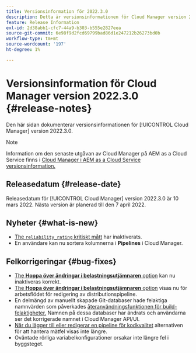 ```yaml
---
title: Versionsinformation för 2022.3.0
description: Detta är versionsinformationen för Cloud Manager version 2022.3.0.
feature: Release Information
exl-id: 2d38abb1-cfc7-44a9-b303-b555e2827eea
source-git-commit: 6e98f9d2fcd69799bad86d1e247212b26273bd0b
workflow-type: tm+mt
source-wordcount: '197'
ht-degree: 1%

---
```



# Versionsinformation för Cloud Manager version 2022.3.0 {#release-notes}

Den här sidan dokumenterar versionsinformationen för [!UICONTROL Cloud Manager] version 2022.3.0.

>[!NOTE]
>
>Information om den senaste utgåvan av Cloud Manager på AEM as a Cloud Service finns i [Cloud Manager i AEM as a Cloud Service versionsinformation.](https://experienceleague.adobe.com/docs/experience-manager-cloud-service/content/implementing/using-cloud-manager/release-notes-cloud-manager/release-notes-cm-current.html)

## Releasedatum {#release-date}

Releasedatum för [!UICONTROL Cloud Manager] version 2022.3.0 är 10 mars 2022. Nästa version är planerad till den 7 april 2022.

## Nyheter {#what-is-new}

* [The `reliability_rating` kritiskt mått](understand-your-test-results.md) har inaktiverats.
* En användare kan nu sortera kolumnerna i **Pipelines** i Cloud Manager.

## Felkorrigeringar {#bug-fixes}

* [The **Hoppa över ändringar i belastningsutjämnaren** option](configuring-production-pipelines.md#adding-production-pipeline) kan nu inaktiveras korrekt.
* [The **Hoppa över ändringar i belastningsutjämnaren** option](configuring-production-pipelines.md#adding-production-pipeline) visas nu för arbetsflödet för redigering av distributionspipeline.
* En delmängd av manuellt skapade Git-databaser hade felaktiga namnvärden som påverkades [återanvändningsfunktionen för build-felaktigheter.](setting-up-project.md#build-artifact-reuse) Namnen på dessa databaser har ändrats och användarna ser det korrigerade namnet i Cloud Manager API/UI.
* [När du lägger till eller redigerar en pipeline för kodkvalitet](configuring-non-production-pipelines.md) alternativen för att hantera mätfel visas inte längre.
* Oväntade rörliga variabelkonfigurationer orsakar inte längre fel i byggsteget.
